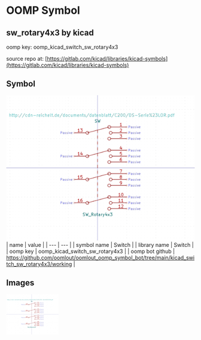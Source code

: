 # OOMP Symbol  
## sw_rotary4x3  by kicad  
  
oomp key: oomp_kicad_switch_sw_rotary4x3  
  
source repo at: [https://gitlab.com/kicad/libraries/kicad-symbols](https://gitlab.com/kicad/libraries/kicad-symbols)  
## Symbol  
  
[![working.png](working_600.png)](working.png)  
| name | value | 
| --- | --- | 
| symbol name | Switch | 
| library name | Switch | 
| oomp key | oomp_kicad_switch_sw_rotary4x3 | 
| oomp bot github | https://github.com/oomlout/oomlout_oomp_symbol_bot/tree/main/kicad_switch_sw_rotary4x3/working | 
## Images  
  
[![working.png](working_140.png)](working.png)  
